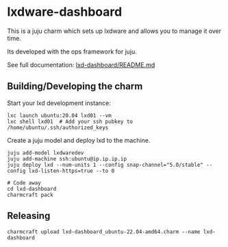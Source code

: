 # lxdware-dashboard
This is a juju charm which sets up lxdware and allows you to manage it over time.

Its developed with the ops framework for juju.

See full documentation: [lxd-dashboard/README.md](lxd-dashboard/README.md)


## Building/Developing the charm

Start your lxd development instance:

    lxc launch ubuntu:20.04 lxd01 --vm
    lxc shell lxd01  # Add your ssh pubkey to /home/ubuntu/.ssh/authorized_keys
   
Create a juju model and deploy lxd to the machine.
 
    juju add-model lxdwaredev
    juju add-machine ssh:ubuntu@ip.ip.ip.ip
    juju deploy lxd --num-units 1 --config snap-channel="5.0/stable" --config lxd-listen-https=true --to 0

    # Code away
    cd lxd-dashboard
    charmcraft pack

## Releasing

    charmcraft upload lxd-dashboard_ubuntu-22.04-amd64.charm --name lxd-dashboard
